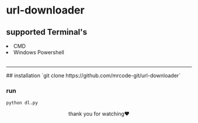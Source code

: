 <h1>url-downloader</h1>

## supported Terminal's
<li>CMD</li>
<li>Windows Powershell</li>
<br>
<hr>
## installation 
`git clone https://github.com/mrcode-git/url-downloader`


### run
`python dl.py`

<center><p>thank you for watching❤<p></center>

